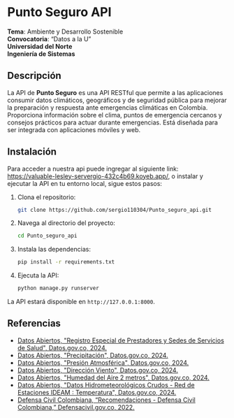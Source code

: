 # Punto Seguro API

**Tema**: Ambiente y Desarrollo Sostenible  
**Convocatoria**: “Datos a la U”  
**Universidad del Norte**  
**Ingeniería de Sistemas**

## Descripción

La API de **Punto Seguro** es una API RESTful que permite a las aplicaciones consumir datos climáticos, geográficos y de seguridad pública para mejorar la preparación y respuesta ante emergencias climáticas en Colombia. Proporciona información sobre el clima, puntos de emergencia cercanos y consejos prácticos para actuar durante emergencias. Está diseñada para ser integrada con aplicaciones móviles y web.

## Instalación

Para acceder a nuestra api puede ingregar al siguiente link: https://valuable-lesley-servergio-432c4b69.koyeb.app/, o instalar y ejecutar la API en tu entorno local, sigue estos pasos:

1. Clona el repositorio:
   ```bash
   git clone https://github.com/sergio110304/Punto_seguro_api.git
   ```

2. Navega al directorio del proyecto:
   ```bash
   cd Punto_seguro_api
   ```

3. Instala las dependencias:
   ```bash
   pip install -r requirements.txt
   ```

4. Ejecuta la API:
   ```bash
   python manage.py runserver
   ```

La API estará disponible en `http://127.0.0.1:8000`.

## Referencias
- [Datos Abiertos, "Registro Especial de Prestadores y Sedes de Servicios de Salud", Datos.gov.co, 2024.](https://www.datos.gov.co)
- [Datos Abiertos, "Precipitación", Datos.gov.co, 2024.](https://www.datos.gov.co)
- [Datos Abiertos, "Presión Atmosférica", Datos.gov.co, 2024.](https://www.datos.gov.co)
- [Datos Abiertos, "Dirección Viento", Datos.gov.co, 2024.](https://www.datos.gov.co)
- [Datos Abiertos, "Humedad del Aire 2 metros", Datos.gov.co, 2024.](https://www.datos.gov.co)
- [Datos Abiertos, "Datos Hidrometeorológicos Crudos - Red de Estaciones IDEAM : Temperatura", Datos.gov.co, 2024.](https://www.datos.gov.co)
- [Defensa Civil Colombiana, “Recomendaciones - Defensa Civil Colombiana,” Defensacivil.gov.co, 2022.](https://www.defensacivil.gov.co)

